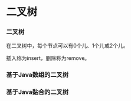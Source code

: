 # 二叉树

### 二叉树

在二叉树中，每个节点可以有0个儿、1个儿或2个儿。

插入称为insert，删除称为remove。

### 基于Java数组的二叉树



### 基于Java黏合的二叉树

